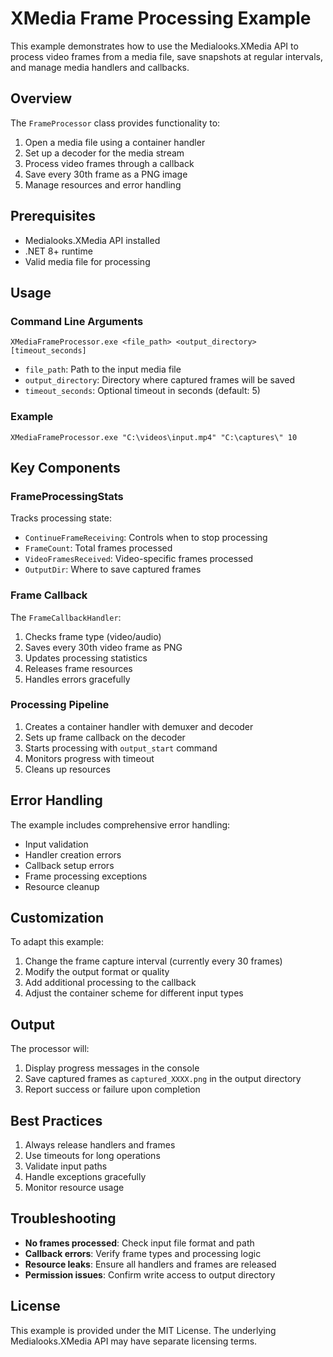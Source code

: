 ﻿# XMedia Frame Processing Example

This example demonstrates how to use the Medialooks.XMedia API to process video frames from a media file, save snapshots at regular intervals, and manage media handlers and callbacks.

## Overview

The `FrameProcessor` class provides functionality to:
1. Open a media file using a container handler
2. Set up a decoder for the media stream
3. Process video frames through a callback
4. Save every 30th frame as a PNG image
5. Manage resources and error handling

## Prerequisites

- Medialooks.XMedia API installed
- .NET 8+ runtime
- Valid media file for processing

## Usage

### Command Line Arguments
```
XMediaFrameProcessor.exe <file_path> <output_directory> [timeout_seconds]
```

- `file_path`: Path to the input media file
- `output_directory`: Directory where captured frames will be saved
- `timeout_seconds`: Optional timeout in seconds (default: 5)

### Example
```
XMediaFrameProcessor.exe "C:\videos\input.mp4" "C:\captures\" 10
```

## Key Components

### FrameProcessingStats
Tracks processing state:
- `ContinueFrameReceiving`: Controls when to stop processing
- `FrameCount`: Total frames processed
- `VideoFramesReceived`: Video-specific frames processed
- `OutputDir`: Where to save captured frames

### Frame Callback
The `FrameCallbackHandler`:
1. Checks frame type (video/audio)
2. Saves every 30th video frame as PNG
3. Updates processing statistics
4. Releases frame resources
5. Handles errors gracefully

### Processing Pipeline
1. Creates a container handler with demuxer and decoder
2. Sets up frame callback on the decoder
3. Starts processing with `output_start` command
4. Monitors progress with timeout
5. Cleans up resources

## Error Handling

The example includes comprehensive error handling:
- Input validation
- Handler creation errors
- Callback setup errors
- Frame processing exceptions
- Resource cleanup

## Customization

To adapt this example:
1. Change the frame capture interval (currently every 30 frames)
2. Modify the output format or quality
3. Add additional processing to the callback
4. Adjust the container scheme for different input types

## Output

The processor will:
1. Display progress messages in the console
2. Save captured frames as `captured_XXXX.png` in the output directory
3. Report success or failure upon completion

## Best Practices

1. Always release handlers and frames
2. Use timeouts for long operations
3. Validate input paths
4. Handle exceptions gracefully
5. Monitor resource usage

## Troubleshooting

- **No frames processed**: Check input file format and path
- **Callback errors**: Verify frame types and processing logic
- **Resource leaks**: Ensure all handlers and frames are released
- **Permission issues**: Confirm write access to output directory

## License

This example is provided under the MIT License. The underlying Medialooks.XMedia API may have separate licensing terms.
